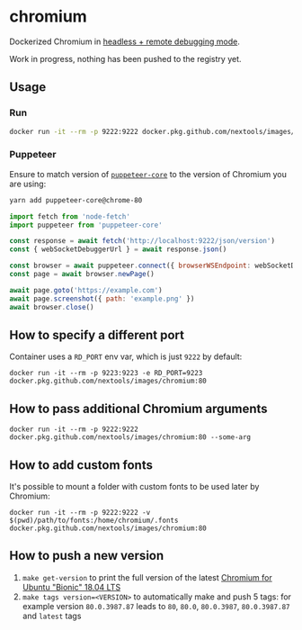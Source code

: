 # chromium

Dockerized Chromium in [headless + remote debugging mode](https://chromium.googlesource.com/chromium/src/+/lkgr/headless/README.md).

Work in progress, nothing has been pushed to the registry yet.

## Usage

### Run

```sh
docker run -it --rm -p 9222:9222 docker.pkg.github.com/nextools/images/chromium:80
```

### Puppeteer

Ensure to match version of [`puppeteer-core`](https://github.com/GoogleChrome/puppeteer) to the version of Chromium you are using:

```sh
yarn add puppeteer-core@chrome-80
```

```js
import fetch from 'node-fetch'
import puppeteer from 'puppeteer-core'

const response = await fetch('http://localhost:9222/json/version')
const { webSocketDebuggerUrl } = await response.json()

const browser = await puppeteer.connect({ browserWSEndpoint: webSocketDebuggerUrl })
const page = await browser.newPage()

await page.goto('https://example.com')
await page.screenshot({ path: 'example.png' })
await browser.close()
```

## How to specify a different port

Container uses a `RD_PORT` env var, which is just `9222` by default:

```
docker run -it --rm -p 9223:9223 -e RD_PORT=9223 docker.pkg.github.com/nextools/images/chromium:80
```

## How to pass additional Chromium arguments

```
docker run -it --rm -p 9222:9222 docker.pkg.github.com/nextools/images/chromium:80 --some-arg
```

## How to add custom fonts

It's possible to mount a folder with custom fonts to be used later by Chromium: 

```
docker run -it --rm -p 9222:9222 -v $(pwd)/path/to/fonts:/home/chromium/.fonts docker.pkg.github.com/nextools/images/chromium:80
```

## How to push a new version

1. `make get-version` to print the full version of the latest [Chromium for Ubuntu "Bionic" 18.04 LTS](https://packages.ubuntu.com/bionic/chromium-browser)
2. `make tags version=<VERSION>` to automatically make and push 5 tags: for example version `80.0.3987.87` leads to `80`, `80.0`, `80.0.3987`, `80.0.3987.87` and `latest` tags
